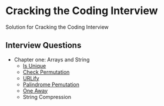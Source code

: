 # Cracking the Coding Interview
Solution for Cracking the Coding Interview 

## Interview Questions
- Chapter one: Arrays and String
    - [Is Unique](https://github.com/cd155/Cracking_Coding_Interview/blob/master/01_ArraysAndStrings/Questions/IsUnique.py)
    - [Check Permutation](https://github.com/cd155/Cracking_Coding_Interview/blob/master/01_ArraysAndStrings/Questions/CheckPermutation.py)
    - [URLify](https://github.com/cd155/Cracking_Coding_Interview/blob/master/01_ArraysAndStrings/Questions/URLify.py)
    - [Palindrome Pemutation](https://github.com/cd155/Cracking_Coding_Interview/blob/master/01_ArraysAndStrings/Questions/PalindromePermutation.py)
    - [One Away](https://github.com/cd155/Cracking_Coding_Interview/blob/master/01_ArraysAndStrings/Questions/OneAway.py)
    - String Compression